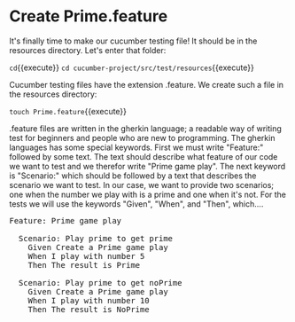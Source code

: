 # Create Prime.feature

It's finally time to make our cucumber testing file! It should be in the resources directory. Let's enter that folder:

`cd`{{execute}}
`cd cucumber-project/src/test/resources`{{execute}}

Cucumber testing files have the extension .feature. We create such a file in the resources directory:

`touch Prime.feature`{{execute}}

.feature files are written in the gherkin language; a readable way of writing test for beginners and people who are new to programming. The gherkin languages has some
special keywords. First we must write "Feature:" followed by some text. The text should describe what feature of our code we want to test and we therefor write "Prime game play".
The next keyword is "Scenario:" which should be followed by a text that describes the scenario we want to test. In our case, we want to provide two scenarios; one when the number
we play with is a prime and one when it's not. For the tests we will use the keywords "Given", "When", and "Then", which....

<pre class="file" data-filename="./cucumber-project/src/test/resources/Prime.feature" data-target="replace">
Feature: Prime game play

  Scenario: Play prime to get prime
    Given Create a Prime game play
    When I play with number 5
    Then The result is Prime

  Scenario: Play prime to get noPrime
    Given Create a Prime game play
    When I play with number 10
    Then The result is NoPrime
</pre>
